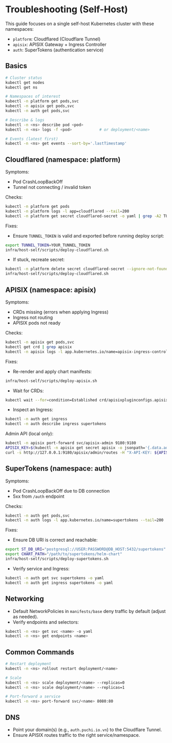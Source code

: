 # Troubleshooting (Self-Host)

This guide focuses on a single self-host Kubernetes cluster with these namespaces:

- `platform`: Cloudflared (Cloudflare Tunnel)
- `apisix`: APISIX Gateway + Ingress Controller
- `auth`: SuperTokens (authentication service)

## Basics

```bash
# Cluster status
kubectl get nodes
kubectl get ns

# Namespaces of interest
kubectl -n platform get pods,svc
kubectl -n apisix get pods,svc
kubectl -n auth get pods,svc

# Describe & logs
kubectl -n <ns> describe pod <pod>
kubectl -n <ns> logs -f <pod>            # or deployment/<name>

# Events (latest first)
kubectl -n <ns> get events --sort-by='.lastTimestamp'
```

## Cloudflared (namespace: platform)

Symptoms:

- Pod CrashLoopBackOff
- Tunnel not connecting / invalid token

Checks:

```bash
kubectl -n platform get pods
kubectl -n platform logs -l app=cloudflared --tail=200
kubectl -n platform get secret cloudflared-secret -o yaml | grep -A2 TUNNEL_TOKEN || true
```

Fixes:

- Ensure `TUNNEL_TOKEN` is valid and exported before running deploy script:

```bash
export TUNNEL_TOKEN=YOUR_TUNNEL_TOKEN
infra/host-self/scripts/deploy-cloudflared.sh
```

- If stuck, recreate secret:

```bash
kubectl -n platform delete secret cloudflared-secret --ignore-not-found
infra/host-self/scripts/deploy-cloudflared.sh
```

## APISIX (namespace: apisix)

Symptoms:

- CRDs missing (errors when applying Ingress)
- Ingress not routing
- APISIX pods not ready

Checks:

```bash
kubectl -n apisix get pods,svc
kubectl get crd | grep apisix
kubectl -n apisix logs -l app.kubernetes.io/name=apisix-ingress-controller --tail=200
```

Fixes:

- Re-render and apply chart manifests:

```bash
infra/host-self/scripts/deploy-apisix.sh
```

- Wait for CRDs:

```bash
kubectl wait --for=condition=Established crd/apisixpluginconfigs.apisix.apache.org --timeout=180s || true
```

- Inspect an Ingress:

```bash
kubectl -n auth get ingress
kubectl -n auth describe ingress supertokens
```

Admin API (local only):

```bash
kubectl -n apisix port-forward svc/apisix-admin 9180:9180
APISIX_KEY=$(kubectl -n apisix get secret apisix -o jsonpath='{.data.admin.key}' | base64 -d)
curl -s http://127.0.0.1:9180/apisix/admin/routes -H "X-API-KEY: ${APISIX_KEY}"
```

## SuperTokens (namespace: auth)

Symptoms:

- Pod CrashLoopBackOff due to DB connection
- 5xx from `/auth` endpoint

Checks:

```bash
kubectl -n auth get pods,svc
kubectl -n auth logs -l app.kubernetes.io/name=supertokens --tail=200 || true
```

Fixes:

- Ensure DB URI is correct and reachable:

```bash
export ST_DB_URI="postgresql://USER:PASSWORD@DB_HOST:5432/supertokens"
export CHART_PATH="/path/to/supertokens/helm-chart"
infra/host-self/scripts/deploy-supertokens.sh
```

- Verify service and Ingress:

```bash
kubectl -n auth get svc supertokens -o yaml
kubectl -n auth get ingress supertokens -o yaml
```

## Networking

- Default NetworkPolicies in `manifests/base` deny traffic by default (adjust as needed).
- Verify endpoints and selectors:

```bash
kubectl -n <ns> get svc <name> -o yaml
kubectl -n <ns> get endpoints <name>
```

## Common Commands

```bash
# Restart deployment
kubectl -n <ns> rollout restart deployment/<name>

# Scale
kubectl -n <ns> scale deployment/<name> --replicas=0
kubectl -n <ns> scale deployment/<name> --replicas=1

# Port-forward a service
kubectl -n <ns> port-forward svc/<name> 8080:80
```

## DNS

- Point your domain(s) (e.g., `auth.puchi.io.vn`) to the Cloudflare Tunnel.
- Ensure APISIX routes traffic to the right service/namespace.
